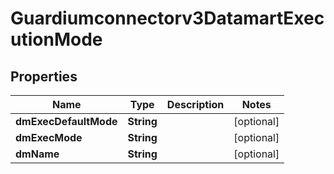 

# Guardiumconnectorv3DatamartExecutionMode


## Properties

| Name | Type | Description | Notes |
|------------ | ------------- | ------------- | -------------|
|**dmExecDefaultMode** | **String** |  |  [optional] |
|**dmExecMode** | **String** |  |  [optional] |
|**dmName** | **String** |  |  [optional] |



